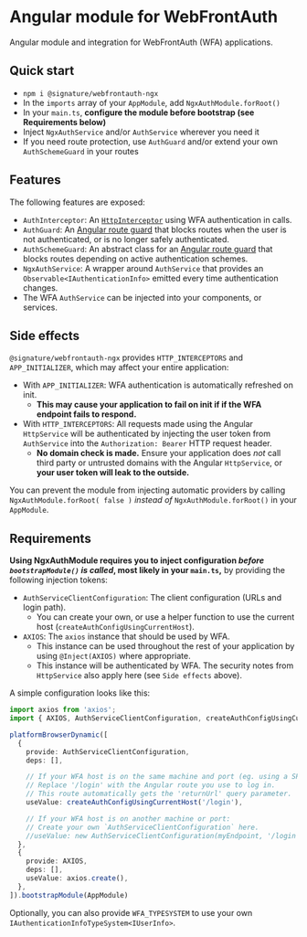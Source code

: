 # Angular module for WebFrontAuth

Angular module and integration for WebFrontAuth (WFA) applications.

## Quick start

- `npm i @signature/webfrontauth-ngx`
- In the `imports` array of your `AppModule`, add `NgxAuthModule.forRoot()`
- In your `main.ts`, **configure the module before bootstrap (see Requirements below)**
- Inject `NgxAuthService` and/or `AuthService` wherever you need it
- If you need route protection, use `AuthGuard` and/or extend your own `AuthSchemeGuard` in your routes

## Features

The following features are exposed:

- `AuthInterceptor`: An [`HttpInterceptor`](https://angular.io/guide/http#intercepting-requests-and-responses) using WFA authentication in calls.
- `AuthGuard`: An [Angular route guard](https://angular.io/guide/router#milestone-5-route-guards) that blocks routes when the user is not authenticated, or is no longer safely authenticated.
- `AuthSchemeGuard`: An abstract class for an [Angular route guard](https://angular.io/guide/router#milestone-5-route-guards) that blocks routes depending on active authentication schemes.
- `NgxAuthService`: A wrapper around `AuthService` that provides an `Observable<IAuthenticationInfo>` emitted every time authentication changes.
- The WFA `AuthService` can be injected into your components, or services.

## Side effects

`@signature/webfrontauth-ngx` provides `HTTP_INTERCEPTORS` and `APP_INITIALIZER`, which may affect your entire application:

- With `APP_INITIALIZER`: WFA authentication is automatically refreshed on init.
  - **This may cause your application to fail on init if if the WFA endpoint fails to respond.**
- With `HTTP_INTERCEPTORS`: All requests made using the Angular `HttpService` will be authenticated by injecting the user token from `AuthService` into the `Authorization: Bearer` HTTP request header.
  - **No domain check is made.** Ensure your application does *not* call third party or untrusted domains with the Angular `HttpService`, or **your user token will leak to the outside.**

You can prevent the module from injecting automatic providers by calling `NgxAuthModule.forRoot( false )` *instead of*  `NgxAuthModule.forRoot()` in your `AppModule`.

## Requirements

**Using NgxAuthModule requires you to inject configuration *before `bootstrapModule()` is called*, most likely in your `main.ts`,** by providing the following injection tokens:

- `AuthServiceClientConfiguration`: The client configuration (URLs and login path).
  - You can create your own, or use a helper function to use the current host (`createAuthConfigUsingCurrentHost`).
- `AXIOS`: The `axios` instance that should be used by WFA.
  - This instance can be used throughout the rest of your application by using `@Inject(AXIOS)` where appropriate.
  - This instance will be authenticated by WFA. The security notes from `HttpService` also apply here (see `Side effects` above).

A simple configuration looks like this:

```ts
import axios from 'axios';
import { AXIOS, AuthServiceClientConfiguration, createAuthConfigUsingCurrentHost } from '@signature/webfrontauth-ngx';

platformBrowserDynamic([
  {
    provide: AuthServiceClientConfiguration,
    deps: [],

    // If your WFA host is on the same machine and port (eg. using a SPA proxy):
    // Replace '/login' with the Angular route you use to log in.
    // This route automatically gets the 'returnUrl' query parameter.
    useValue: createAuthConfigUsingCurrentHost('/login'),

    // If your WFA host is on another machine or port:
    // Create your own `AuthServiceClientConfiguration` here.
    //useValue: new AuthServiceClientConfiguration(myEndpoint, '/login')
  },
  {
    provide: AXIOS,
    deps: [],
    useValue: axios.create(),
  },
]).bootstrapModule(AppModule)
```

Optionally, you can also provide `WFA_TYPESYSTEM` to use your own `IAuthenticationInfoTypeSystem<IUserInfo>`.

